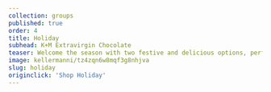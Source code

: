 ```yaml
---
collection: groups
published: true
order: 4
title: Holiday
subhead: K+M Extravirgin Chocolate
teaser: Welcome the season with two festive and delicious options, perfect for any chocolate lover on your list.
image: kellermanni/tz4zqn6w8mqf3g8nhjva
slug: holiday
originclick: 'Shop Holiday'
---
```

